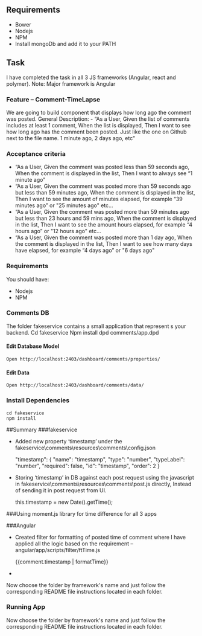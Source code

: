 

## Requirements
- Bower
- Nodejs
- NPM
- Install mongoDb and add it to your PATH

## Task
I have completed the task in all 3 JS frameworks (Angular, react and polymer).
Note:  Major framework is Angular

### Feature – Comment-TimeLapse
We are going to build component that displays how long ago the comment was posted.
General Description: - “As a User, Given the list of comments includes at least 1 comment, When the list is displayed, Then I want to see how long ago has the comment been posted. Just like the one on Github next to the file name. 1 minute ago, 2 days ago, etc"

### Acceptance criteria
- “As a User, Given the comment was posted less than 59 seconds ago, When the comment is displayed in the list, Then I want to always see “1 minute ago”
- “As a User, Given the comment was posted more than 59 seconds ago but less than 59 minutes ago, When the comment is displayed in the list, Then I want to see the amount of minutes elapsed, for example “39 minutes ago” or "25 minutes ago" etc...
- “As a User, Given the comment was posted more than 59 minutes ago but less than 23 hours and 59 mins ago, When the comment is displayed in the list, Then I want to see the amount hours elapsed, for example “4 hours ago” or "12 hours ago" etc...
- “As a User, Given the comment was posted more than 1 day  ago, When the comment is displayed in the list, Then I want to see how many days have elapsed, for example “4 days ago” or "6 days ago"

### Requirements
You should have: 
- Nodejs
- NPM

### Comments DB
The folder fakeservice contains a small application that represent s your backend.
    Cd fakeservice
    Npm install
    dpd comments/app.dpd
    
#### Edit Database Model
    Open http://localhost:2403/dashboard/comments/properties/
    
#### Edit Data
    Open http://localhost:2403/dashboard/comments/data/

### Install Dependencies
    cd fakeservice
    npm install

##Summary
###fakeservice

- Added new property ‘timestamp’ under the fakeservice\comments\resources\comments\config.json
    
	"timestamp": {
	"name": "timestamp",
	"type": "number",
	"typeLabel": "number",
	"required": false,
	"id": "timestamp",
	"order": 2
}

- Storing ‘timestamp’ in DB against each post request using the javascript in fakeservice\comments\resources\comments\post.js directly, Instead of sending it in post request from UI.
    
	this.timestamp = new Date().getTime();

###Using moment.js library for time difference for all 3 apps

###Angular
- Created filter for formatting of posted time of comment where I have applied all the logic based on the requirement – angular/app/scripts/filter/ftTime.js
    
	{{comment.timestamp | formatTime}}
	
- 

Now choose the folder by framework's name and just follow the corresponding README file instructions located in each folder.


### Running App
Now choose the folder by framework's name and just follow the corresponding README file instructions located in each folder.
